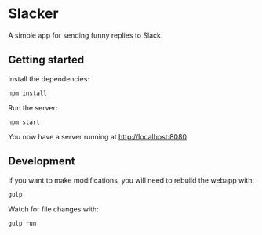# Slacker

A simple app for sending funny replies to Slack.


## Getting started

Install the dependencies:

    npm install


Run the server:

    npm start

You now have a server running at [http://localhost:8080](http://localhost:8080)


## Development

If you want to make modifications, you will need to rebuild the webapp with:

    gulp


Watch for file changes with:

    gulp run
